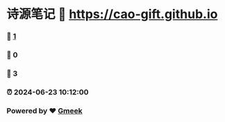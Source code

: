 # 诗源笔记 :link: https://cao-gift.github.io 
### :page_facing_up: [1](https://cao-gift.github.io/tag.html) 
### :speech_balloon: 0 
### :hibiscus: 3 
### :alarm_clock: 2024-06-23 10:12:00 
### Powered by :heart: [Gmeek](https://github.com/Meekdai/Gmeek)
